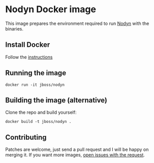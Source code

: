 # Nodyn Docker image
This image prepares the environment required to run [Nodyn](http://nodyn.io) with the binaries.

## Install Docker

Follow the [instructions](http://docs.docker.com/installation/)

## Running the image

`docker run -it jboss/nodyn`

## Building the image (alternative)

Clone the repo and build yourself:

`docker build -t jboss/nodyn .`

## Contributing

Patches are welcome, just send a pull request and I will be happy on merging it. If you want more images, [open issues
with the request](https://github.com/jboss-dockerfiles/nodyn/issues).
